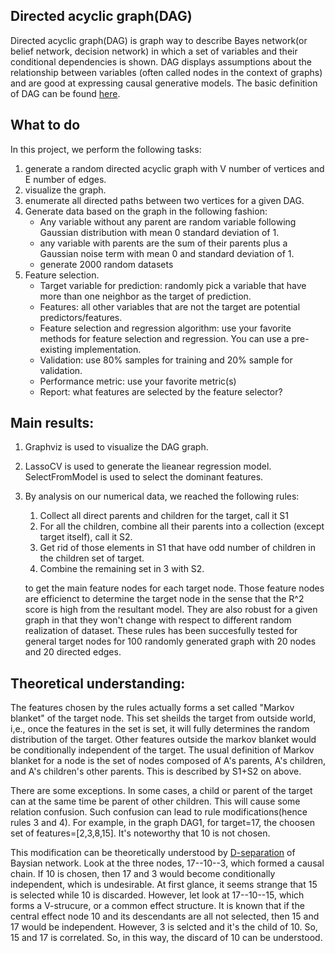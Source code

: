  ## Directed acyclic graph(DAG) 
Directed acyclic graph(DAG) is graph way to describe Bayes network(or belief network, decision network) in which a set of variables and their conditional dependencies is shown.  DAG displays assumptions about the relationship between variables (often called nodes in the context of graphs) and are good at expressing causal generative models.  The basic definition of DAG can be found [here](https://en.wikipedia.org/wiki/Directed_acyclic_graph). 

## What to do
In this project, we perform the following tasks:
1. generate a random directed acyclic graph with V number of vertices and E number of edges.
2. visualize the graph.
3. enumerate all directed paths between two vertices for a given DAG.
4. Generate data based on the graph in the following fashion:
   - Any variable without any parent are random variable following Gaussian distribution with mean 0 standard deviation of 1.
   - any variable with parents are the sum of their parents plus a Gaussian noise term with mean 0 and standard deviation of 1. 
   - generate 2000 random datasets
5. Feature selection.
   - Target variable for prediction: randomly pick a variable that have more than one neighbor as the target of prediction.
   - Features: all other variables that are not the target are potential predictors/features.
   - Feature selection and regression algorithm: use your favorite methods for feature selection and regression. You can use a pre-existing implementation.
   - Validation: use 80% samples for training and 20% sample for validation.
   - Performance metric: use your favorite metric(s)
   - Report: what features are selected by the feature selector?
   
## Main results:
 1.  Graphviz is used to visualize the DAG graph.
 2.  LassoCV is used to generate the lieanear regression model. SelectFromModel is used to select the dominant features.
 3.  By analysis on our numerical data, we reached the following rules: 
     1. Collect all direct parents and children for the target, call it S1
     2. For all the children, combine all their parents into a collection (except target itself), call it S2.
     3. Get rid of those elements in S1 that have odd number of children in the children set of target.
     4. Combine the remaining set in 3 with S2.
     
     to get the main feature nodes for each target node. Those feature nodes are efficienct to determine the target node in the sense that the R^2 score is high from the resultant model. They are also robust for a given graph in that they won't change with respect to different random realization of dataset. These rules has been succesfully tested for general target nodes for 100 randomly generated graph with 20 nodes and 20 directed edges.  
     
## Theoretical understanding:
The features chosen by the rules actually forms a set called "Markov blanket" of the target node. This set sheilds the target from outside world, i,e., once the features in the set is set, it will fully determines the random distribution of the target.  Other features outside the markov blanket would be conditionally independent of the target. The usual definition of Markov blanket for a node  is the set of nodes composed of A's parents, A's children, and A's children's other parents. This is described by S1+S2 on above. 

There are some exceptions. In some cases, a child or parent of the target can at the same time be parent of other children. This will cause some relation confusion. Such confusion can lead to rule modifications(hence rules 3 and 4). For example, in the graph DAG1, for target=17, the choosen set of features=[2,3,8,15]. It's noteworthy that 10 is not chosen.


This modification can be theoretically understood by [D-separation](https://www.youtube.com/watch?v=yDs_q6jKHb0&t=112s) of Baysian network. Look at the three nodes, 17--10--3, which formed a causal chain. If 10 is chosen, then 17 and 3 would become conditionally independent, which is undesirable. At first glance, it seems strange that 15 is selected while 10 is discarded. However, let look at 17--10--15, which forms a V-strucure, or a common effect structure. It is known that if the central effect node 10 and its descendants are all not selected, then 15 and 17 would be independent.  However, 3 is selcted and it's the child of 10. So, 15 and 17 is correlated. So, in this way, the discard of 10 can be understood.  



  

   
